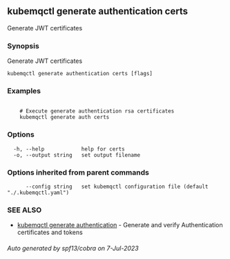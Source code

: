 ## kubemqctl generate authentication certs

Generate JWT certificates

### Synopsis

Generate JWT certificates

```
kubemqctl generate authentication certs [flags]
```

### Examples

```

	# Execute generate authentication rsa certificates
 	kubemqctl generate auth certs

```

### Options

```
  -h, --help            help for certs
  -o, --output string   set output filename
```

### Options inherited from parent commands

```
      --config string   set kubemqctl configuration file (default "./.kubemqctl.yaml")
```

### SEE ALSO

* [kubemqctl generate authentication](kubemqctl_generate_authentication.md)	 - Generate and verify Authentication certificates and tokens

###### Auto generated by spf13/cobra on 7-Jul-2023
